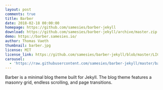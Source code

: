 ```yaml
---
layout: post
comments: true
title: Barber
date: 2018-02-18 00:00:00
homepage: https://github.com/samesies/barber-jekyll
download: https://github.com/samesies/barber-jekyll/archive/master.zip
demo: https://barber.samesies.io/
author: Thomas Vaeth
thumbnail: barber.jpg
license: MIT
license_link: https://github.com/samesies/barber-jekyll/blob/master/LICENSE
carousel:
  - 'https://raw.githubusercontent.com/samesies/barber-jekyll/master/barber.jpg'
---
```


Barber is a minimal blog theme built for Jekyll. The blog theme features a masonry grid, endless scrolling, and page transitions.
